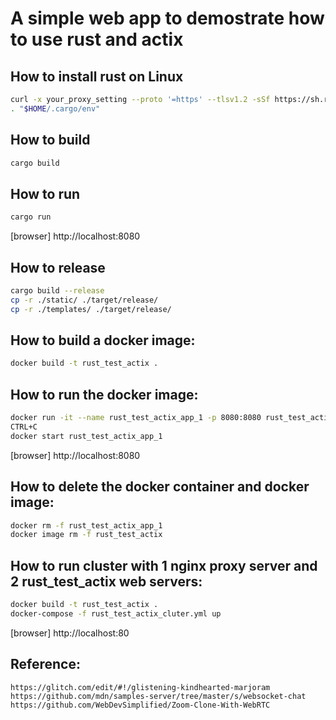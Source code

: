 # A simple web app to demostrate how to use rust and actix

## How to install rust on Linux
```bash
curl -x your_proxy_setting --proto '=https' --tlsv1.2 -sSf https://sh.rustup.rs | sh
. "$HOME/.cargo/env"
```

## How to build
```bash
cargo build
```

## How to run
```bash
cargo run
```

[browser]
http://localhost:8080

## How to release
```bash
cargo build --release
cp -r ./static/ ./target/release/
cp -r ./templates/ ./target/release/
```

## How to build a docker image:
```bash
docker build -t rust_test_actix .
```

## How to run the docker image:
```bash
docker run -it --name rust_test_actix_app_1 -p 8080:8080 rust_test_actix
CTRL+C
docker start rust_test_actix_app_1
```

[browser]
http://localhost:8080

## How to delete the docker container and docker image:
```bash
docker rm -f rust_test_actix_app_1
docker image rm -f rust_test_actix
```

## How to run cluster with 1 nginx proxy server and 2 rust_test_actix web servers:
```bash
docker build -t rust_test_actix .
docker-compose -f rust_test_actix_cluter.yml up
```

[browser]
http://localhost:80

## Reference:
    https://glitch.com/edit/#!/glistening-kindhearted-marjoram
    https://github.com/mdn/samples-server/tree/master/s/websocket-chat
    https://github.com/WebDevSimplified/Zoom-Clone-With-WebRTC
